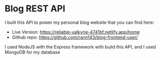 # Blog REST API

I built this API to power my personal blog website that you can find here:
  - Live Version: https://reliable-valkyrie-4741bf.netlify.app/home
  - Github repo: https://github.com/rann143/blog-frontend-user/

I used NodeJS with the Express framework with build this API, and I used MongoDB for my database
